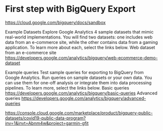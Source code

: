 # First step with BigQuery Export

https://cloud.google.com/bigquery/docs/sandbox

Example Datasets
Explore Google Analytics 4 sample datasets that mimic real-world implementations. You will find two datasets: one includes web data from an e-commerce site, while the other contains data from a gaming application.
To learn more about each, select the links below.
Web dataset from an e-commerce site
https://developers.google.com/analytics/bigquery/web-ecommerce-demo-dataset

Example queries
Test sample queries for exporting to BigQuery from Google Analytics. Run queries on sample datasets or your own data. You can use them for one-off analysis or integrate them into data processing pipelines.
To learn more, select the links below.
Basic queries
https://developers.google.com/analytics/bigquery/basic-queries
Advanced queries
https://developers.google.com/analytics/bigquery/advanced-queries

https://console.cloud.google.com/marketplace/product/bigquery-public-datasets/covid19-public-data-program?inv=1&invt=Abnm4w&project=garmin-gfit